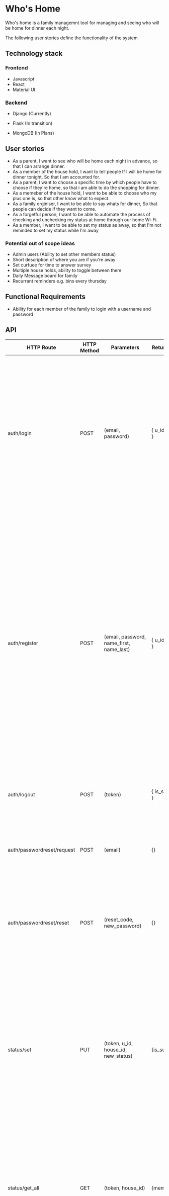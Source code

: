 # Who's Home

Who's home is a family managemnt tool for managing and seeing who will be home for dinner each night.

The following user stories define the functionality of the system

## Technology stack

### Frontend 

- Javascript
- React
- Material UI

### Backend

- Django (Currently)
- Flask (In transition)

- MongoDB (In Plans)

## User stories

- As a parent, I want to see who will be home each night in advance, so that I can arrange dinner.
- As a member of the house hold, I want to tell people If I will be home for dinner tonight, So that I am accounted for.
- As a parent, I want to choose a specific time by which people have to choose if they're home, so that i am able to do the shopping for dinner.
- As a memeber of the house hold, I want to be able to choose who my plus one is, so that other know what to expect.
- As a family orginiser, I want to be able to say whats for dinner, So that people can decide if they want to come.
- As a forgetful person, I want to be able to automate the process of checking and unchecking my status at home through our home Wi-Fi.
- As a member, I want to be able to set my status as away, so that I'm not reminded to set my status while I'm away

### Potential out of scope ideas

- Admin users (Ability to set other members status)
- Short description of where you are if you're away
- Set curfuee for time to answer survey
- Multiple house holds, ability to toggle between them
- Daily Message board for family
- Recurrant reminders e.g. bins every thursday

## Functional Requirements

- Ability for each member of the family to login with a username and password

## API

|HTTP Route|HTTP Method|Parameters|Return type|Exceptions|Description|
|------------|-------------|-------------|----------|-----------|----------|
|auth/login|POST|(email, password)|{ u_id, token }|**InputError** when any of:<ul><li>Email entered is not a valid email using the method provided [here](https://www.geeksforgeeks.org/check-if-email-address-valid-or-not-in-python/) (unless you feel you have a better method)</li><li>Email entered does not belong to a user</li><li>Password is not correct</li></ul> | Given a registered users' email and password and generates a valid token for the user to remain authenticated |
|auth/register|POST|(email, password, name_first, name_last)|{ u_id, token }|**InputError** when any of:<ul><li>Email entered is not a valid email using the method provided [here](https://www.geeksforgeeks.org/check-if-email-address-valid-or-not-in-python/) (unless you feel you have a better method).</li><li>Email address is already being used by another user</li><li>Password entered is less than 6 characters long</li><li>name_first not is between 1 and 50 characters inclusive in length</li><li>name_last is not between 1 and 50 characters inclusive in length</ul>|Given a user's first and last name, email address, and password, create a new account for them and return a new token for authentication in their session. A handle is generated that is the concatentation of a lowercase-only first name and last name. If the concatenation is longer than 20 characters, it is cutoff at 20 characters. If the handle is already taken, you may modify the handle in any way you see fit to make it unique. |
| auth/logout | POST | (token) |{ is_success } | No exceptions | Given an active token, invalidates to log user out. If a valid token is given and the user is sucessfully logged out, it returns true, otherwise, false.|
|auth/passwordreset/request|POST|(email)|{}|N/A|Given an email address, if the user is a registered user, send's them a an email containing a specific secret code, that when entered in auth_passwordreset_reset, shows that the user trying to reset the password is the one who got sent this email.|
|auth/passwordreset/reset|POST|(reset_code, new_password)|{}|**InputError** when any of:<ul><li>reset_code is not a valid reset code</li><li>Password entered is not a valid password</li></ul>|Given a reset code for a user, set that user's new password to the password provided|
|status/set| PUT | (token, u_id, house_id, new_status) | {is_success} | **InputError** when any of: <ul><li>Token is invalid</li><li>u_id is invalid</li><li>Status is not valid</li><li>User doesn't exist within the house</li></ul> **Access Error** <ul><li>If token doesn't match assigned u_id and not family admin (So a user can only set their own home status)</li> </ul> | Sets status for given u_id |
| status/get_all | GET | (token, house_id) | {members} | **InputError** <ul><li>Invalid Token</li><li>Invalid House id</li> </ul> **AccessError** <ul><li>Token is not authorised in specified house_id</li> </ul> | Returns all the members in the house hold and their current statuses|
|household/create|POST| (token, household_name)| {is_success} |  **InputError** <ul><li>Invalid Token</li></ul> | Creates a new household |
|household/add_member| POST | (token, house_id, email)| {is_success} | **InputError** <ul><li>Invalid Token</li><li>Invalid House id</li><li>Not a registered email</li></ul>| Adds registered memeber to existiing household|
|household/add_member| DELETE | (token, house_id, email)| {is_success} | **InputError** <ul><li>Invalid Token</li><li>Invalid House id</li><li>Requesting user is not in that household</li><li>Not an email in the current household</li></ul>| Removed registered memeber to existiing household|
### Data Stuctures

| Named | Type |
| ----- | ---- |
| "status"| "home" OR "not_home" OR "home_with_extras" |
| "members"| A list of dictionaries of each member where each dictionary contains {name_first, status}|